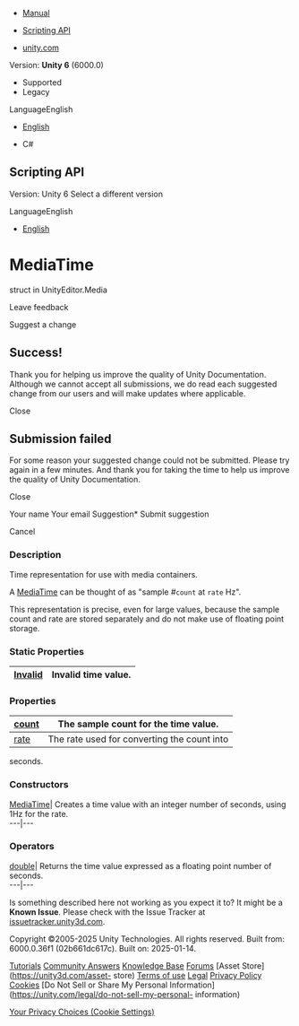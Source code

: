 [ ]()

  * [Manual](../Manual/index.html)
  * [Scripting API](../ScriptReference/index.html)

  * [unity.com](https://unity.com/)

Version: **Unity 6** (6000.0)

  * Supported
  * Legacy

LanguageEnglish

  * [English]()

  * C#

[ ](https://docs.unity3d.com)

## Scripting API

Version: Unity 6 Select a different version

LanguageEnglish

  * [English]()

# MediaTime

struct in UnityEditor.Media

Leave feedback

Suggest a change

## Success!

Thank you for helping us improve the quality of Unity Documentation. Although
we cannot accept all submissions, we do read each suggested change from our
users and will make updates where applicable.

Close

## Submission failed

For some reason your suggested change could not be submitted. Please <a>try
again</a> in a few minutes. And thank you for taking the time to help us
improve the quality of Unity Documentation.

Close

Your name Your email Suggestion* Submit suggestion

Cancel

[ ]()

### Description

Time representation for use with media containers.

A [MediaTime](Media.MediaTime.html) can be thought of as "sample #`count` at
`rate` Hz".  
  
This representation is precise, even for large values, because the sample
count and rate are stored separately and do not make use of floating point
storage.

### Static Properties

[Invalid](Media.MediaTime.Invalid.html)| Invalid time value.  
---|---  
  
### Properties

[count](Media.MediaTime-count.html)| The sample count for the time value.  
---|---  
[rate](Media.MediaTime-rate.html)| The rate used for converting the count into
seconds.  
  
### Constructors

[MediaTime](Media.MediaTime-ctor.html)| Creates a time value with an integer
number of seconds, using 1Hz for the rate.  
---|---  
  
### Operators

[double](Media.MediaTime-operator_double.html)| Returns the time value
expressed as a floating point number of seconds.  
---|---  
  
Is something described here not working as you expect it to? It might be a
**Known Issue**. Please check with the Issue Tracker at
[issuetracker.unity3d.com](https://issuetracker.unity3d.com).

Copyright ©2005-2025 Unity Technologies. All rights reserved. Built from:
6000.0.36f1 (02b661dc617c). Built on: 2025-01-14.

[Tutorials](https://unity3d.com/learn) [Community
Answers](https://answers.unity3d.com) [Knowledge
Base](https://support.unity3d.com/hc/en-us)
[Forums](https://forum.unity3d.com) [Asset Store](https://unity3d.com/asset-
store) [Terms of use](https://docs.unity3d.com/Manual/TermsOfUse.html)
[Legal](https://unity.com/legal) [Privacy
Policy](https://unity.com/legal/privacy-policy)
[Cookies](https://unity.com/legal/cookie-policy) [Do Not Sell or Share My
Personal Information](https://unity.com/legal/do-not-sell-my-personal-
information)

[Your Privacy Choices (Cookie Settings)](javascript:void\(0\);)

